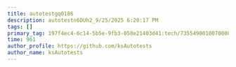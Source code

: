 ```yaml
---
title: autotestgq0186
description: autotestn6DUh2_9/25/2025 6:20:17 PM
tags: []
primary_tag: 197f4ec4-6c14-5b5e-9fb3-058e21403d41:tech/73554900100700000996/67838200100800006287
time: 961
author_profile: https://github.com/ksAutotests
author_name: ksAutotests
---
```

